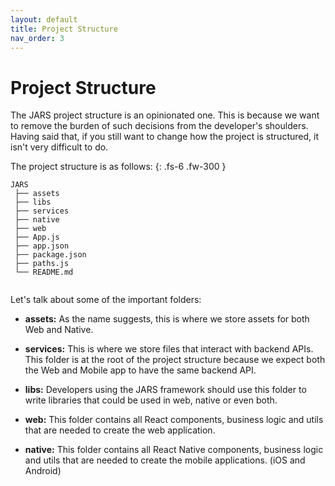 ```yaml
---
layout: default
title: Project Structure
nav_order: 3
---
```


# Project Structure

The JARS project structure is an opinionated one. This is because we want to remove the burden of such decisions from the developer's shoulders. Having said that, if you still want to change how the project is structured, it isn't very difficult to do.

The project structure is as follows:
{: .fs-6 .fw-300 }

```
JARS
 ├── assets
 ├── libs
 ├── services
 ├── native
 ├── web
 ├── App.js
 ├── app.json
 ├── package.json
 ├── paths.js
 └── README.md
 
```

Let's talk about some of the important folders:

- **assets:** As the name suggests, this is where we store assets for both Web and Native.
 
- **services:** This is where we store files that interact with backend APIs. This folder is at the root of the project structure because we expect both the Web and Mobile app to have the same backend API.

- **libs:** Developers using the JARS framework should use this folder to write libraries that could be used in web, native or even both.

- **web:** This folder contains all React components, business logic and utils that are needed to create the web application. 

- **native:** This folder contains all React Native components, business logic and utils that are needed to create the mobile applications. (iOS and Android)